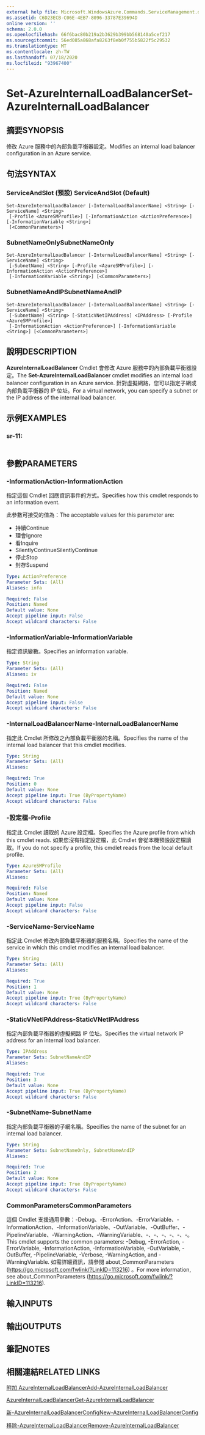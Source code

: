 ```yaml
---
external help file: Microsoft.WindowsAzure.Commands.ServiceManagement.dll-Help.xml
ms.assetid: C6D23ECB-C06E-4EB7-8096-33787E39694D
online version: ''
schema: 2.0.0
ms.openlocfilehash: 66f6bac80b219a2b3629b399bb568140a5cef217
ms.sourcegitcommit: 56ed085a868afa8263f8eb0f755b5822f5c29532
ms.translationtype: MT
ms.contentlocale: zh-TW
ms.lasthandoff: 07/18/2020
ms.locfileid: "93967400"
---
```

# <span data-ttu-id="159e2-101">Set-AzureInternalLoadBalancer</span><span class="sxs-lookup"><span data-stu-id="159e2-101">Set-AzureInternalLoadBalancer</span></span>

## <span data-ttu-id="159e2-102">摘要</span><span class="sxs-lookup"><span data-stu-id="159e2-102">SYNOPSIS</span></span>
<span data-ttu-id="159e2-103">修改 Azure 服務中的內部負載平衡器設定。</span><span class="sxs-lookup"><span data-stu-id="159e2-103">Modifies an internal load balancer configuration in an Azure service.</span></span>

## <span data-ttu-id="159e2-104">句法</span><span class="sxs-lookup"><span data-stu-id="159e2-104">SYNTAX</span></span>

### <span data-ttu-id="159e2-105">ServiceAndSlot (預設) </span><span class="sxs-lookup"><span data-stu-id="159e2-105">ServiceAndSlot (Default)</span></span>
```
Set-AzureInternalLoadBalancer [-InternalLoadBalancerName] <String> [-ServiceName] <String>
 [-Profile <AzureSMProfile>] [-InformationAction <ActionPreference>] [-InformationVariable <String>]
 [<CommonParameters>]
```

### <span data-ttu-id="159e2-106">SubnetNameOnly</span><span class="sxs-lookup"><span data-stu-id="159e2-106">SubnetNameOnly</span></span>
```
Set-AzureInternalLoadBalancer [-InternalLoadBalancerName] <String> [-ServiceName] <String>
 [-SubnetName] <String> [-Profile <AzureSMProfile>] [-InformationAction <ActionPreference>]
 [-InformationVariable <String>] [<CommonParameters>]
```

### <span data-ttu-id="159e2-107">SubnetNameAndIP</span><span class="sxs-lookup"><span data-stu-id="159e2-107">SubnetNameAndIP</span></span>
```
Set-AzureInternalLoadBalancer [-InternalLoadBalancerName] <String> [-ServiceName] <String>
 [-SubnetName] <String> [-StaticVNetIPAddress] <IPAddress> [-Profile <AzureSMProfile>]
 [-InformationAction <ActionPreference>] [-InformationVariable <String>] [<CommonParameters>]
```

## <span data-ttu-id="159e2-108">說明</span><span class="sxs-lookup"><span data-stu-id="159e2-108">DESCRIPTION</span></span>
<span data-ttu-id="159e2-109">**AzureInternalLoadBalancer** Cmdlet 會修改 Azure 服務中的內部負載平衡器設定。</span><span class="sxs-lookup"><span data-stu-id="159e2-109">The **Set-AzureInternalLoadBalancer** cmdlet modifies an internal load balancer configuration in an Azure service.</span></span>
<span data-ttu-id="159e2-110">針對虛擬網路，您可以指定子網或內部負載平衡器的 IP 位址。</span><span class="sxs-lookup"><span data-stu-id="159e2-110">For a virtual network, you can specify a subnet or the IP address of the internal load balancer.</span></span>

## <span data-ttu-id="159e2-111">示例</span><span class="sxs-lookup"><span data-stu-id="159e2-111">EXAMPLES</span></span>

### <span data-ttu-id="159e2-112">sr-1</span><span class="sxs-lookup"><span data-stu-id="159e2-112">1:</span></span>
```

```

## <span data-ttu-id="159e2-113">參數</span><span class="sxs-lookup"><span data-stu-id="159e2-113">PARAMETERS</span></span>

### <span data-ttu-id="159e2-114">-InformationAction</span><span class="sxs-lookup"><span data-stu-id="159e2-114">-InformationAction</span></span>
<span data-ttu-id="159e2-115">指定這個 Cmdlet 回應資訊事件的方式。</span><span class="sxs-lookup"><span data-stu-id="159e2-115">Specifies how this cmdlet responds to an information event.</span></span>

<span data-ttu-id="159e2-116">此參數可接受的值為：</span><span class="sxs-lookup"><span data-stu-id="159e2-116">The acceptable values for this parameter are:</span></span>

- <span data-ttu-id="159e2-117">持續</span><span class="sxs-lookup"><span data-stu-id="159e2-117">Continue</span></span>
- <span data-ttu-id="159e2-118">理會</span><span class="sxs-lookup"><span data-stu-id="159e2-118">Ignore</span></span>
- <span data-ttu-id="159e2-119">看</span><span class="sxs-lookup"><span data-stu-id="159e2-119">Inquire</span></span>
- <span data-ttu-id="159e2-120">SilentlyContinue</span><span class="sxs-lookup"><span data-stu-id="159e2-120">SilentlyContinue</span></span>
- <span data-ttu-id="159e2-121">停止</span><span class="sxs-lookup"><span data-stu-id="159e2-121">Stop</span></span>
- <span data-ttu-id="159e2-122">封存</span><span class="sxs-lookup"><span data-stu-id="159e2-122">Suspend</span></span>

```yaml
Type: ActionPreference
Parameter Sets: (All)
Aliases: infa

Required: False
Position: Named
Default value: None
Accept pipeline input: False
Accept wildcard characters: False
```

### <span data-ttu-id="159e2-123">-InformationVariable</span><span class="sxs-lookup"><span data-stu-id="159e2-123">-InformationVariable</span></span>
<span data-ttu-id="159e2-124">指定資訊變數。</span><span class="sxs-lookup"><span data-stu-id="159e2-124">Specifies an information variable.</span></span>

```yaml
Type: String
Parameter Sets: (All)
Aliases: iv

Required: False
Position: Named
Default value: None
Accept pipeline input: False
Accept wildcard characters: False
```

### <span data-ttu-id="159e2-125">-InternalLoadBalancerName</span><span class="sxs-lookup"><span data-stu-id="159e2-125">-InternalLoadBalancerName</span></span>
<span data-ttu-id="159e2-126">指定此 Cmdlet 所修改之內部負載平衡器的名稱。</span><span class="sxs-lookup"><span data-stu-id="159e2-126">Specifies the name of the internal load balancer that this cmdlet modifies.</span></span>

```yaml
Type: String
Parameter Sets: (All)
Aliases: 

Required: True
Position: 0
Default value: None
Accept pipeline input: True (ByPropertyName)
Accept wildcard characters: False
```

### <span data-ttu-id="159e2-127">-設定檔</span><span class="sxs-lookup"><span data-stu-id="159e2-127">-Profile</span></span>
<span data-ttu-id="159e2-128">指定此 Cmdlet 讀取的 Azure 設定檔。</span><span class="sxs-lookup"><span data-stu-id="159e2-128">Specifies the Azure profile from which this cmdlet reads.</span></span>
<span data-ttu-id="159e2-129">如果您沒有指定設定檔，此 Cmdlet 會從本機預設設定檔讀取。</span><span class="sxs-lookup"><span data-stu-id="159e2-129">If you do not specify a profile, this cmdlet reads from the local default profile.</span></span>

```yaml
Type: AzureSMProfile
Parameter Sets: (All)
Aliases: 

Required: False
Position: Named
Default value: None
Accept pipeline input: False
Accept wildcard characters: False
```

### <span data-ttu-id="159e2-130">-ServiceName</span><span class="sxs-lookup"><span data-stu-id="159e2-130">-ServiceName</span></span>
<span data-ttu-id="159e2-131">指定此 Cmdlet 修改內部負載平衡器的服務名稱。</span><span class="sxs-lookup"><span data-stu-id="159e2-131">Specifies the name of the service in which this cmdlet modifies an internal load balancer.</span></span>

```yaml
Type: String
Parameter Sets: (All)
Aliases: 

Required: True
Position: 1
Default value: None
Accept pipeline input: True (ByPropertyName)
Accept wildcard characters: False
```

### <span data-ttu-id="159e2-132">-StaticVNetIPAddress</span><span class="sxs-lookup"><span data-stu-id="159e2-132">-StaticVNetIPAddress</span></span>
<span data-ttu-id="159e2-133">指定內部負載平衡器的虛擬網路 IP 位址。</span><span class="sxs-lookup"><span data-stu-id="159e2-133">Specifies the virtual network IP address for an internal load balancer.</span></span>

```yaml
Type: IPAddress
Parameter Sets: SubnetNameAndIP
Aliases: 

Required: True
Position: 3
Default value: None
Accept pipeline input: True (ByPropertyName)
Accept wildcard characters: False
```

### <span data-ttu-id="159e2-134">-SubnetName</span><span class="sxs-lookup"><span data-stu-id="159e2-134">-SubnetName</span></span>
<span data-ttu-id="159e2-135">指定內部負載平衡器的子網名稱。</span><span class="sxs-lookup"><span data-stu-id="159e2-135">Specifies the name of the subnet for an internal load balancer.</span></span>

```yaml
Type: String
Parameter Sets: SubnetNameOnly, SubnetNameAndIP
Aliases: 

Required: True
Position: 2
Default value: None
Accept pipeline input: True (ByPropertyName)
Accept wildcard characters: False
```

### <span data-ttu-id="159e2-136">CommonParameters</span><span class="sxs-lookup"><span data-stu-id="159e2-136">CommonParameters</span></span>
<span data-ttu-id="159e2-137">這個 Cmdlet 支援通用參數：-Debug、-ErrorAction、-ErrorVariable、-InformationAction、-InformationVariable、-OutVariable、-OutBuffer、-PipelineVariable、-WarningAction、-WarningVariable、-、-、-、-、-、-。</span><span class="sxs-lookup"><span data-stu-id="159e2-137">This cmdlet supports the common parameters: -Debug, -ErrorAction, -ErrorVariable, -InformationAction, -InformationVariable, -OutVariable, -OutBuffer, -PipelineVariable, -Verbose, -WarningAction, and -WarningVariable.</span></span> <span data-ttu-id="159e2-138">如需詳細資訊，請參閱 about_CommonParameters (https://go.microsoft.com/fwlink/?LinkID=113216) 。</span><span class="sxs-lookup"><span data-stu-id="159e2-138">For more information, see about_CommonParameters (https://go.microsoft.com/fwlink/?LinkID=113216).</span></span>

## <span data-ttu-id="159e2-139">輸入</span><span class="sxs-lookup"><span data-stu-id="159e2-139">INPUTS</span></span>

## <span data-ttu-id="159e2-140">輸出</span><span class="sxs-lookup"><span data-stu-id="159e2-140">OUTPUTS</span></span>

## <span data-ttu-id="159e2-141">筆記</span><span class="sxs-lookup"><span data-stu-id="159e2-141">NOTES</span></span>

## <span data-ttu-id="159e2-142">相關連結</span><span class="sxs-lookup"><span data-stu-id="159e2-142">RELATED LINKS</span></span>

[<span data-ttu-id="159e2-143">附加 AzureInternalLoadBalancer</span><span class="sxs-lookup"><span data-stu-id="159e2-143">Add-AzureInternalLoadBalancer</span></span>](./Add-AzureInternalLoadBalancer.md)

[<span data-ttu-id="159e2-144">AzureInternalLoadBalancer</span><span class="sxs-lookup"><span data-stu-id="159e2-144">Get-AzureInternalLoadBalancer</span></span>](./Get-AzureInternalLoadBalancer.md)

[<span data-ttu-id="159e2-145">新-AzureInternalLoadBalancerConfig</span><span class="sxs-lookup"><span data-stu-id="159e2-145">New-AzureInternalLoadBalancerConfig</span></span>](./New-AzureInternalLoadBalancerConfig.md)

[<span data-ttu-id="159e2-146">移除-AzureInternalLoadBalancer</span><span class="sxs-lookup"><span data-stu-id="159e2-146">Remove-AzureInternalLoadBalancer</span></span>](./Remove-AzureInternalLoadBalancer.md)


